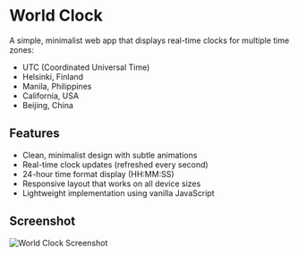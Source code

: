 # World Clock

A simple, minimalist web app that displays real-time clocks for multiple time zones:

- UTC (Coordinated Universal Time)
- Helsinki, Finland
- Manila, Philippines
- California, USA
- Beijing, China

## Features

- Clean, minimalist design with subtle animations
- Real-time clock updates (refreshed every second)
- 24-hour time format display (HH:MM:SS)
- Responsive layout that works on all device sizes
- Lightweight implementation using vanilla JavaScript

## Screenshot

![World Clock Screenshot](screenshot.png)
